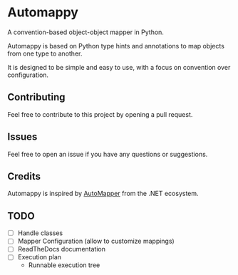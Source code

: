 # Automappy

A convention-based object-object mapper in Python.

Automappy is based on Python type hints and annotations to map objects from one type to another.

It is designed to be simple and easy to use, with a focus on convention over configuration.

## Contributing

Feel free to contribute to this project by opening a pull request.

## Issues

Feel free to open an issue if you have any questions or suggestions.

## Credits

Automappy is inspired by [AutoMapper](https://github.com/AutoMapper/AutoMapper/tree/master) from the .NET ecosystem.

## TODO

- [ ] Handle classes
- [ ] Mapper Configuration (allow to customize mappings)
- [ ] ReadTheDocs documentation
- [ ] Execution plan
  - Runnable execution tree
